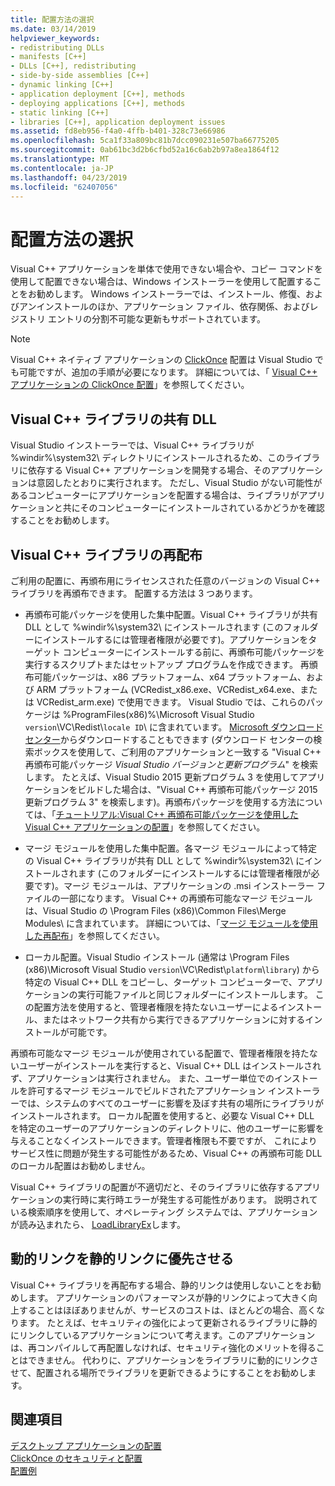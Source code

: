 ```yaml
---
title: 配置方法の選択
ms.date: 03/14/2019
helpviewer_keywords:
- redistributing DLLs
- manifests [C++]
- DLLs [C++], redistributing
- side-by-side assemblies [C++]
- dynamic linking [C++]
- application deployment [C++], methods
- deploying applications [C++], methods
- static linking [C++]
- libraries [C++], application deployment issues
ms.assetid: fd8eb956-f4a0-4ffb-b401-328c73e66986
ms.openlocfilehash: 5ca1f33a809bc81b7dcc090231e507ba66775205
ms.sourcegitcommit: 0ab61bc3d2b6cfbd52a16c6ab2b97a8ea1864f12
ms.translationtype: MT
ms.contentlocale: ja-JP
ms.lasthandoff: 04/23/2019
ms.locfileid: "62407056"
---
```

# <a name="choosing-a-deployment-method"></a>配置方法の選択

Visual C++ アプリケーションを単体で使用できない場合や、コピー コマンドを使用して配置できない場合は、Windows インストーラーを使用して配置することをお勧めします。 Windows インストーラーでは、インストール、修復、およびアンインストールのほか、アプリケーション ファイル、依存関係、およびレジストリ エントリの分割不可能な更新もサポートされています。

> [!NOTE]
>  Visual C++ ネイティブ アプリケーションの [ClickOnce](/visualstudio/deployment/clickonce-security-and-deployment) 配置は Visual Studio でも可能ですが、追加の手順が必要になります。 詳細については、「 [Visual C++ アプリケーションの ClickOnce 配置](clickonce-deployment-for-visual-cpp-applications.md)」を参照してください。

## <a name="visual-c-libraries-are-shared-dlls"></a>Visual C++ ライブラリの共有 DLL

Visual Studio インストーラーでは、Visual C++ ライブラリが %windir%\system32\ ディレクトリにインストールされるため、このライブラリに依存する Visual C++ アプリケーションを開発する場合、そのアプリケーションは意図したとおりに実行されます。 ただし、Visual Studio がない可能性があるコンピューターにアプリケーションを配置する場合は、ライブラリがアプリケーションと共にそのコンピューターにインストールされているかどうかを確認することをお勧めします。

## <a name="redistributing-visual-c-libraries"></a>Visual C++ ライブラリの再配布

ご利用の配置に、再頒布用にライセンスされた任意のバージョンの Visual C++ ライブラリを再頒布できます。 配置する方法は 3 つあります。

- 再頒布可能パッケージを使用した集中配置。Visual C++ ライブラリが共有 DLL として %windir%\system32\\ にインストールされます  (このフォルダーにインストールするには管理者権限が必要です)。アプリケーションをターゲット コンピューターにインストールする前に、再頒布可能パッケージを実行するスクリプトまたはセットアップ プログラムを作成できます。 再頒布可能パッケージは、x86 プラットフォーム、x64 プラットフォーム、および ARM プラットフォーム (VCRedist_x86.exe、VCRedist_x64.exe、または VCRedist_arm.exe) で使用できます。 Visual Studio では、これらのパッケージは %ProgramFiles(x86)%\Microsoft Visual Studio `version`\VC\Redist\\`locale ID`\\ に含まれています。 [Microsoft ダウンロード センター](https://www.microsoft.com/download)からダウンロードすることもできます  (ダウンロード センターの検索ボックスを使用して、ご利用のアプリケーションと一致する "Visual C++ 再頒布可能パッケージ *Visual Studio バージョンと更新プログラム*" を検索します。 たとえば、Visual Studio 2015 更新プログラム 3 を使用してアプリケーションをビルドした場合は、"Visual C++ 再頒布可能パッケージ 2015 更新プログラム 3" を検索します)。再頒布パッケージを使用する方法については、「[チュートリアル:Visual C++ 再頒布可能パッケージを使用した Visual C++ アプリケーションの配置](deploying-visual-cpp-application-by-using-the-vcpp-redistributable-package.md)」を参照してください。

- マージ モジュールを使用した集中配置。各マージ モジュールによって特定の Visual C++ ライブラリが共有 DLL として %windir%\system32\\ にインストールされます  (このフォルダーにインストールするには管理者権限が必要です)。マージ モジュールは、アプリケーションの .msi インストーラー ファイルの一部になります。 Visual C++ の再頒布可能なマージ モジュールは、Visual Studio の \Program Files (x86)\Common Files\Merge Modules\\ に含まれています。 詳細については、「[マージ モジュールを使用した再配布](redistributing-components-by-using-merge-modules.md)」を参照してください。

- ローカル配置。Visual Studio インストール (通常は \Program Files (x86)\Microsoft Visual Studio `version`\VC\Redist\\`platform`\\`library`\) から特定の Visual C++ DLL をコピーし、ターゲット コンピューターで、アプリケーションの実行可能ファイルと同じフォルダーにインストールします。 この配置方法を使用すると、管理者権限を持たないユーザーによるインストール、またはネットワーク共有から実行できるアプリケーションに対するインストールが可能です。

再頒布可能なマージ モジュールが使用されている配置で、管理者権限を持たないユーザーがインストールを実行すると、Visual C++ DLL はインストールされず、アプリケーションは実行されません。 また、ユーザー単位でのインストールを許可するマージ モジュールでビルドされたアプリケーション インストーラーでは、システムのすべてのユーザーに影響を及ぼす共有の場所にライブラリがインストールされます。 ローカル配置を使用すると、必要な Visual C++ DLL を特定のユーザーのアプリケーションのディレクトリに、他のユーザーに影響を与えることなくインストールできます。管理者権限も不要ですが、 これによりサービス性に問題が発生する可能性があるため、Visual C++ の再頒布可能 DLL のローカル配置はお勧めしません。

Visual C++ ライブラリの配置が不適切だと、そのライブラリに依存するアプリケーションの実行時に実行時エラーが発生する可能性があります。 説明されている検索順序を使用して、オペレーティング システムでは、アプリケーションが読み込まれたら、 [LoadLibraryEx](/windows/desktop/api/libloaderapi/nf-libloaderapi-loadlibraryexw)します。

## <a name="dynamic-linking-is-better-than-static-linking"></a>動的リンクを静的リンクに優先させる

Visual C++ ライブラリを再配布する場合、静的リンクは使用しないことをお勧めします。 アプリケーションのパフォーマンスが静的リンクによって大きく向上することはほぼありませんが、サービスのコストは、ほとんどの場合、高くなります。 たとえば、セキュリティの強化によって更新されるライブラリに静的にリンクしているアプリケーションについて考えます。このアプリケーションは、再コンパイルして再配置しなければ、セキュリティ強化のメリットを得ることはできません。 代わりに、アプリケーションをライブラリに動的にリンクさせて、配置される場所でライブラリを更新できるようにすることをお勧めします。

## <a name="see-also"></a>関連項目

[デスクトップ アプリケーションの配置](deploying-native-desktop-applications-visual-cpp.md)<br>
[ClickOnce のセキュリティと配置](/visualstudio/deployment/clickonce-security-and-deployment)<br>
[配置例](deployment-examples.md)
